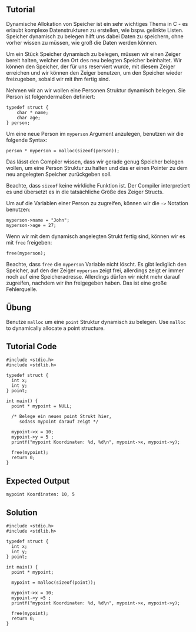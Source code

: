 Tutorial
--------

Dynamische Allokation von Speicher ist ein sehr wichtiges Thema in C - es erlaubt komplexe Datenstrukturen zu erstellen, wie bspw. gelinkte Listen. Speicher dynamisch zu belegen hilft uns dabei Daten zu speichern, ohne vorher wissen zu müssen, wie groß die Daten werden können.

Um ein Stück Speicher dynamisch zu belegen, müssen wir einen Zeiger bereit halten, welcher den Ort des neu belegten Speicher beinhaltet. Wir können den Speicher, der für uns reserviert wurde, mit diesem Zeiger erreichen und wir können den Zeiger benutzen, um den Speicher wieder freizugeben, sobald wir mit ihm fertig sind.

Nehmen wir an wir wollen eine Personen Struktur dynamisch belegen. Sie Person ist folgendermaßen definiert:

    typedef struct {
        char * name;
        char age;
    } person;

Um eine neue Person im `myperson` Argument anzulegen, benutzen wir die folgende Syntax:

    person * myperson = malloc(sizeof(person));

Das lässt den Compiler wissen, dass wir gerade genug Speicher belegen wollen, um eine Person Struktur zu halten und das er einen Pointer zu dem neu angelegten Speicher zurückgeben soll.

Beachte, dass `sizeof` keine wirkliche Funktion ist. Der Compiler interpretiert es und übersetzt es in die tatsächliche Größe des Zeiger Structs.

Um auf die Variablen einer Person zu zugreifen, können wir die `->` Notation benutzen:

    myperson->name = "John";
    myperson->age = 27;

Wenn wir mit dem dynamisch angelegten Strukt fertig sind, können wir es mit `free` freigeben:

    free(myperson);

Beachte, dass `free` die `myperson` Variable nicht löscht. Es gibt lediglich den Speicher, auf den der Zeiger `myperson` zeigt frei, allerdings zeigt er immer noch auf eine Speicheradresse. Allerdings dürfen wir nicht mehr darauf zugreifen, nachdem wir ihn freigegeben haben. Das ist eine große Fehlerquelle.

Übung
-----

Benutze `malloc` um eine `point` Struktur dynamisch zu belegen.
Use `malloc` to dynamically allocate a point structure.

Tutorial Code
-------------

    #include <stdio.h>
    #include <stdlib.h>

    typedef struct {
      int x;
      int y;
    } point;

    int main() {
      point * mypoint = NULL;

      /* Belege ein neues point Strukt hier,
         sodass mypoint darauf zeigt */

      mypoint->x = 10;
      mypoint->y = 5 ;
      printf("mypoint Koordinaten: %d, %d\n", mypoint->x, mypoint->y);

      free(mypoint);
      return 0;
    }

Expected Output
-----------------

    mypoint Koordinaten: 10, 5

Solution
------

    #include <stdio.h>
    #include <stdlib.h>

    typedef struct {
      int x;
      int y;
    } point;

    int main() {
      point * mypoint;

      mypoint = malloc(sizeof(point));

      mypoint->x = 10;
      mypoint->y =5 ;
      printf("mypoint Koordinaten: %d, %d\n", mypoint->x, mypoint->y);

      free(mypoint);
      return 0;
    }
